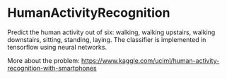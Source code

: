 # HumanActivityRecognition

Predict the human activity out of six: walking, walking upstairs, walking downstairs, sitting, standing, laying.
The classifier is implemented in tensorflow using neural networks.

More about the problem: https://www.kaggle.com/uciml/human-activity-recognition-with-smartphones
